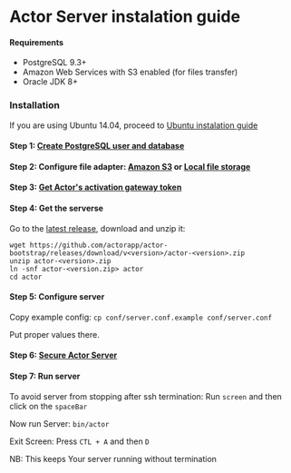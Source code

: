 # Actor Server instalation guide
<a id="requirements"></a>
#### Requirements

* PostgreSQL 9.3+
* Amazon Web Services with S3 enabled (for files transfer)
* Oracle JDK 8+

### Installation

If you are using Ubuntu 14.04, proceed to [Ubuntu instalation guide](guide-ubuntu.md)

<a id="configure-database"></a>
#### Step 1: [Create PostgreSQL user and database](configure-database.md)
<a id="configure-file-adapter"></a>
#### Step 2: Configure file adapter: [Amazon S3](configure-s3.md) or [Local file storage](configure-local-file-storage.md)
<a id="configure-sms-gateway"></a>
#### Step 3: [Get Actor's activation gateway token](configure-sms-gateway.md)
<a id="get-server"></a>
#### Step 4: Get the serverse

Go to the [latest release](https://github.com/actorapp/actor-bootstrap/releases/latest), download and unzip it:

```
wget https://github.com/actorapp/actor-bootstrap/releases/download/v<version>/actor-<version>.zip
unzip actor-<version>.zip
ln -snf actor-<version.zip> actor
cd actor
```
<a id="configure-server"></a>
#### Step 5: Configure server

Copy example config:
`cp conf/server.conf.example conf/server.conf`

Put proper values there.

<a id="secure-server"></a>
#### Step 6: [Secure Actor Server](Secure-Other-OS.md)

<a id="run-server"></a>
#### Step 7: Run server

To avoid server from stopping after ssh termination:
Run `screen` and then click on the `spaceBar`

Now run Server:
`bin/actor`

Exit Screen:
Press `CTL + A` and then `D`

NB: This keeps Your server running without termination
